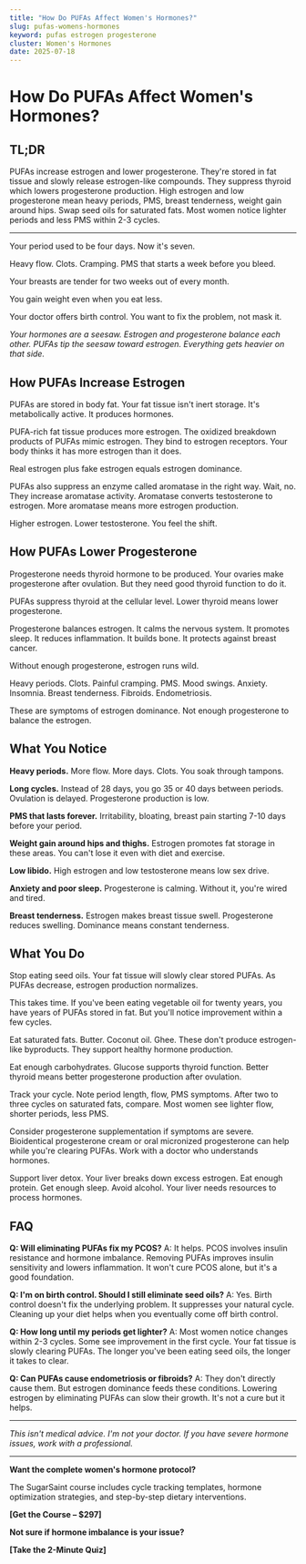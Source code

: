 ```yaml
---
title: "How Do PUFAs Affect Women's Hormones?"
slug: pufas-womens-hormones
keyword: pufas estrogen progesterone
cluster: Women's Hormones
date: 2025-07-18
---
```


# How Do PUFAs Affect Women's Hormones?

## TL;DR

PUFAs increase estrogen and lower progesterone. They're stored in fat tissue and slowly release estrogen-like compounds. They suppress thyroid which lowers progesterone production. High estrogen and low progesterone mean heavy periods, PMS, breast tenderness, weight gain around hips. Swap seed oils for saturated fats. Most women notice lighter periods and less PMS within 2-3 cycles.

---

Your period used to be four days. Now it's seven.

Heavy flow. Clots. Cramping. PMS that starts a week before you bleed.

Your breasts are tender for two weeks out of every month.

You gain weight even when you eat less.

Your doctor offers birth control. You want to fix the problem, not mask it.

*Your hormones are a seesaw. Estrogen and progesterone balance each other. PUFAs tip the seesaw toward estrogen. Everything gets heavier on that side.*

## How PUFAs Increase Estrogen

PUFAs are stored in body fat. Your fat tissue isn't inert storage. It's metabolically active. It produces hormones.

PUFA-rich fat tissue produces more estrogen. The oxidized breakdown products of PUFAs mimic estrogen. They bind to estrogen receptors. Your body thinks it has more estrogen than it does.

Real estrogen plus fake estrogen equals estrogen dominance.

PUFAs also suppress an enzyme called aromatase in the right way. Wait, no. They increase aromatase activity. Aromatase converts testosterone to estrogen. More aromatase means more estrogen production.

Higher estrogen. Lower testosterone. You feel the shift.

## How PUFAs Lower Progesterone

Progesterone needs thyroid hormone to be produced. Your ovaries make progesterone after ovulation. But they need good thyroid function to do it.

PUFAs suppress thyroid at the cellular level. Lower thyroid means lower progesterone.

Progesterone balances estrogen. It calms the nervous system. It promotes sleep. It reduces inflammation. It builds bone. It protects against breast cancer.

Without enough progesterone, estrogen runs wild.

Heavy periods. Clots. Painful cramping. PMS. Mood swings. Anxiety. Insomnia. Breast tenderness. Fibroids. Endometriosis.

These are symptoms of estrogen dominance. Not enough progesterone to balance the estrogen.

## What You Notice

**Heavy periods.** More flow. More days. Clots. You soak through tampons.

**Long cycles.** Instead of 28 days, you go 35 or 40 days between periods. Ovulation is delayed. Progesterone production is low.

**PMS that lasts forever.** Irritability, bloating, breast pain starting 7-10 days before your period.

**Weight gain around hips and thighs.** Estrogen promotes fat storage in these areas. You can't lose it even with diet and exercise.

**Low libido.** High estrogen and low testosterone means low sex drive.

**Anxiety and poor sleep.** Progesterone is calming. Without it, you're wired and tired.

**Breast tenderness.** Estrogen makes breast tissue swell. Progesterone reduces swelling. Dominance means constant tenderness.

## What You Do

Stop eating seed oils. Your fat tissue will slowly clear stored PUFAs. As PUFAs decrease, estrogen production normalizes.

This takes time. If you've been eating vegetable oil for twenty years, you have years of PUFAs stored in fat. But you'll notice improvement within a few cycles.

Eat saturated fats. Butter. Coconut oil. Ghee. These don't produce estrogen-like byproducts. They support healthy hormone production.

Eat enough carbohydrates. Glucose supports thyroid function. Better thyroid means better progesterone production after ovulation.

Track your cycle. Note period length, flow, PMS symptoms. After two to three cycles on saturated fats, compare. Most women see lighter flow, shorter periods, less PMS.

Consider progesterone supplementation if symptoms are severe. Bioidentical progesterone cream or oral micronized progesterone can help while you're clearing PUFAs. Work with a doctor who understands hormones.

Support liver detox. Your liver breaks down excess estrogen. Eat enough protein. Get enough sleep. Avoid alcohol. Your liver needs resources to process hormones.

## FAQ

**Q: Will eliminating PUFAs fix my PCOS?**
A: It helps. PCOS involves insulin resistance and hormone imbalance. Removing PUFAs improves insulin sensitivity and lowers inflammation. It won't cure PCOS alone, but it's a good foundation.

**Q: I'm on birth control. Should I still eliminate seed oils?**
A: Yes. Birth control doesn't fix the underlying problem. It suppresses your natural cycle. Cleaning up your diet helps when you eventually come off birth control.

**Q: How long until my periods get lighter?**
A: Most women notice changes within 2-3 cycles. Some see improvement in the first cycle. Your fat tissue is slowly clearing PUFAs. The longer you've been eating seed oils, the longer it takes to clear.

**Q: Can PUFAs cause endometriosis or fibroids?**
A: They don't directly cause them. But estrogen dominance feeds these conditions. Lowering estrogen by eliminating PUFAs can slow their growth. It's not a cure but it helps.

---

*This isn't medical advice. I'm not your doctor. If you have severe hormone issues, work with a professional.*

---

**Want the complete women's hormone protocol?**

The SugarSaint course includes cycle tracking templates, hormone optimization strategies, and step-by-step dietary interventions.

**[Get the Course – $297]**

**Not sure if hormone imbalance is your issue?**

**[Take the 2-Minute Quiz]**
